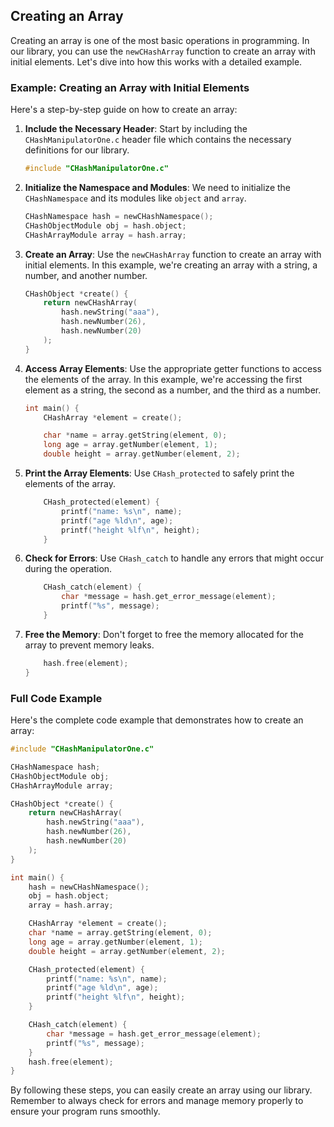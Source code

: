 ## Creating an Array

Creating an array is one of the most basic operations in programming. In our library, you can use the `newCHashArray` function to create an array with initial elements. Let's dive into how this works with a detailed example.

### Example: Creating an Array with Initial Elements

Here's a step-by-step guide on how to create an array:

1. **Include the Necessary Header**: Start by including the `CHashManipulatorOne.c` header file which contains the necessary definitions for our library.

   ```c
   #include "CHashManipulatorOne.c"
   ```

2. **Initialize the Namespace and Modules**: We need to initialize the `CHashNamespace` and its modules like `object` and `array`.

   ```c
   CHashNamespace hash = newCHashNamespace();
   CHashObjectModule obj = hash.object;
   CHashArrayModule array = hash.array;
   ```

3. **Create an Array**: Use the `newCHashArray` function to create an array with initial elements. In this example, we're creating an array with a string, a number, and another number.

   ```c
   CHashObject *create() {
       return newCHashArray(
           hash.newString("aaa"),
           hash.newNumber(26),
           hash.newNumber(20)
       );
   }
   ```

4. **Access Array Elements**: Use the appropriate getter functions to access the elements of the array. In this example, we're accessing the first element as a string, the second as a number, and the third as a number.

   ```c
   int main() {
       CHashArray *element = create();

       char *name = array.getString(element, 0);
       long age = array.getNumber(element, 1);
       double height = array.getNumber(element, 2);
   ```

5. **Print the Array Elements**: Use `CHash_protected` to safely print the elements of the array.

   ```c
       CHash_protected(element) {
           printf("name: %s\n", name);
           printf("age %ld\n", age);
           printf("height %lf\n", height);
       }
   ```

6. **Check for Errors**: Use `CHash_catch` to handle any errors that might occur during the operation.

   ```c
       CHash_catch(element) {
           char *message = hash.get_error_message(element);
           printf("%s", message);
       }
   ```

7. **Free the Memory**: Don't forget to free the memory allocated for the array to prevent memory leaks.

   ```c
       hash.free(element);
   }
   ```

### Full Code Example

Here's the complete code example that demonstrates how to create an array:

```c
#include "CHashManipulatorOne.c"

CHashNamespace hash;
CHashObjectModule obj;
CHashArrayModule array;

CHashObject *create() {
    return newCHashArray(
        hash.newString("aaa"),
        hash.newNumber(26),
        hash.newNumber(20)
    );
}

int main() {
    hash = newCHashNamespace();
    obj = hash.object;
    array = hash.array;

    CHashArray *element = create();
    char *name = array.getString(element, 0);
    long age = array.getNumber(element, 1);
    double height = array.getNumber(element, 2);

    CHash_protected(element) {
        printf("name: %s\n", name);
        printf("age %ld\n", age);
        printf("height %lf\n", height);
    }

    CHash_catch(element) {
        char *message = hash.get_error_message(element);
        printf("%s", message);
    }
    hash.free(element);
}
```

By following these steps, you can easily create an array using our library. Remember to always check for errors and manage memory properly to ensure your program runs smoothly.
